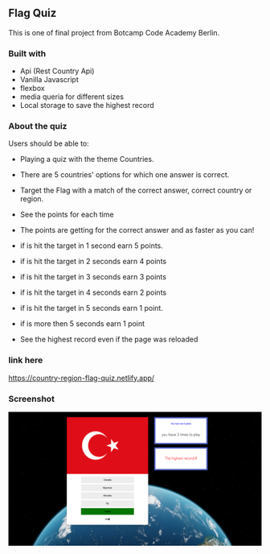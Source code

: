 ## Flag Quiz

This is one of final project from Botcamp Code Academy Berlin.


### Built with
- Api (Rest Country Api)
- Vanilla Javascript
- flexbox
- media queria for different sizes
- Local storage to save the highest record

### About the quiz

Users should be able to:

- Playing a quiz with the theme Countries.
- There are 5 countries' options for which one answer is correct.
- Target the Flag with a match of the correct answer, correct country or region.
- See the points for each time
- The points are getting for the correct answer and as faster as you can! 

- if is hit the target in 1 second earn 5 points.

- if is hit the target in 2 seconds earn 4 points

- if is hit the target in 3 seconds earn 3 points

- if is hit the target in 4 seconds earn 2 points

- if is hit the target in 5 seconds earn 1 point. 

- if is more then 5 seconds earn 1 point

- See the highest record even if the page was reloaded


### link here

https://country-region-flag-quiz.netlify.app/

### Screenshot

 ![](./screenshot.jpg)
